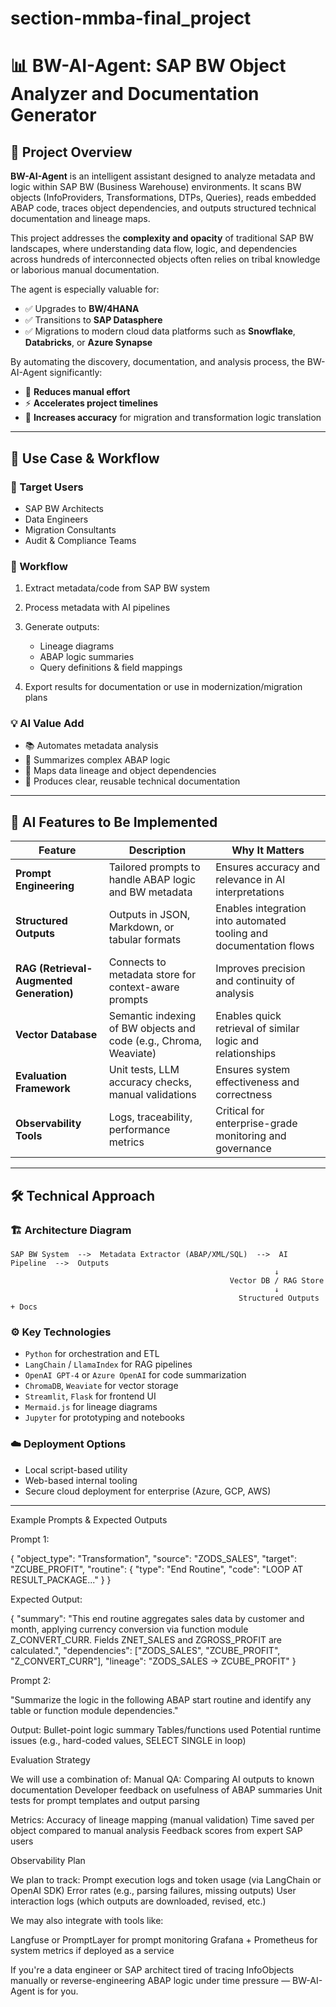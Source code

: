 # section-mmba-final_project
# 📊 BW-AI-Agent: SAP BW Object Analyzer and Documentation Generator

## 🚀 Project Overview

**BW-AI-Agent** is an intelligent assistant designed to analyze metadata and logic within SAP BW (Business Warehouse) environments. It scans BW objects (InfoProviders, Transformations, DTPs, Queries), reads embedded ABAP code, traces object dependencies, and outputs structured technical documentation and lineage maps.

This project addresses the **complexity and opacity** of traditional SAP BW landscapes, where understanding data flow, logic, and dependencies across hundreds of interconnected objects often relies on tribal knowledge or laborious manual documentation.

The agent is especially valuable for:

* ✅ Upgrades to **BW/4HANA**
* ✅ Transitions to **SAP Datasphere**
* ✅ Migrations to modern cloud data platforms such as **Snowflake**, **Databricks**, or **Azure Synapse**

By automating the discovery, documentation, and analysis process, the BW-AI-Agent significantly:

* 🔄 **Reduces manual effort**
* ⚡ **Accelerates project timelines**
* 🎯 **Increases accuracy** for migration and transformation logic translation

---

## 🧩 Use Case & Workflow

### 👥 Target Users

* SAP BW Architects
* Data Engineers
* Migration Consultants
* Audit & Compliance Teams

### 🔁 Workflow

1. Extract metadata/code from SAP BW system
2. Process metadata with AI pipelines
3. Generate outputs:

   * Lineage diagrams
   * ABAP logic summaries
   * Query definitions & field mappings
4. Export results for documentation or use in modernization/migration plans

### 💡 AI Value Add

* 📚 Automates metadata analysis
* 🧠 Summarizes complex ABAP logic
* 🔗 Maps data lineage and object dependencies
* 📝 Produces clear, reusable technical documentation

---


## 🤖 AI Features to Be Implemented

| Feature                                  | Description                                                       | Why It Matters                                                     |
| ---------------------------------------- | ----------------------------------------------------------------- | ------------------------------------------------------------------ |
| **Prompt Engineering**                   | Tailored prompts to handle ABAP logic and BW metadata             | Ensures accuracy and relevance in AI interpretations               |
| **Structured Outputs**                   | Outputs in JSON, Markdown, or tabular formats                     | Enables integration into automated tooling and documentation flows |
| **RAG (Retrieval-Augmented Generation)** | Connects to metadata store for context-aware prompts              | Improves precision and continuity of analysis                      |
| **Vector Database**                      | Semantic indexing of BW objects and code (e.g., Chroma, Weaviate) | Enables quick retrieval of similar logic and relationships         |
| **Evaluation Framework**                 | Unit tests, LLM accuracy checks, manual validations               | Ensures system effectiveness and correctness                       |
| **Observability Tools**                  | Logs, traceability, performance metrics                           | Critical for enterprise-grade monitoring and governance            |

---

## 🛠️ Technical Approach

### 🏗️ Architecture Diagram

```
SAP BW System  -->  Metadata Extractor (ABAP/XML/SQL)  -->  AI Pipeline  -->  Outputs
                                                           ↓
                                                 Vector DB / RAG Store
                                                           ↓
                                                   Structured Outputs + Docs
```

### ⚙️ Key Technologies

* `Python` for orchestration and ETL
* `LangChain` / `LlamaIndex` for RAG pipelines
* `OpenAI GPT-4` or `Azure OpenAI` for code summarization
* `ChromaDB`, `Weaviate` for vector storage
* `Streamlit`, `Flask` for frontend UI
* `Mermaid.js` for lineage diagrams
* `Jupyter` for prototyping and notebooks

### ☁️ Deployment Options

* Local script-based utility
* Web-based internal tooling
* Secure cloud deployment for enterprise (Azure, GCP, AWS)

---

Example Prompts & Expected Outputs

Prompt 1:

{
  "object_type": "Transformation",
  "source": "ZODS_SALES",
  "target": "ZCUBE_PROFIT",
  "routine": {
    "type": "End Routine",
    "code": "LOOP AT RESULT_PACKAGE..."
  }
}

Expected Output:

{
  "summary": "This end routine aggregates sales data by customer and month, applying currency conversion via function module Z_CONVERT_CURR. Fields ZNET_SALES and ZGROSS_PROFIT are calculated.",
  "dependencies": ["ZODS_SALES", "ZCUBE_PROFIT", "Z_CONVERT_CURR"],
  "lineage": "ZODS_SALES → ZCUBE_PROFIT"
}

Prompt 2:

"Summarize the logic in the following ABAP start routine and identify any table or function module dependencies."

Output:
	Bullet-point logic summary
	Tables/functions used
	Potential runtime issues (e.g., hard-coded values, SELECT SINGLE in loop)

Evaluation Strategy

We will use a combination of:
	Manual QA: Comparing AI outputs to known documentation
	Developer feedback on usefulness of ABAP summaries
	Unit tests for prompt templates and output parsing

Metrics:
	Accuracy of lineage mapping (manual validation)
	Time saved per object compared to manual analysis
	Feedback scores from expert SAP users

Observability Plan

We plan to track:
	Prompt execution logs and token usage (via LangChain or OpenAI SDK)
	Error rates (e.g., parsing failures, missing outputs)
	User interaction logs (which outputs are downloaded, revised, etc.)

We may also integrate with tools like:

Langfuse or PromptLayer for prompt monitoring
Grafana + Prometheus for system metrics if deployed as a service

If you're a data engineer or SAP architect tired of tracing InfoObjects manually or reverse-engineering ABAP logic under time pressure — BW-AI-Agent is for you.
